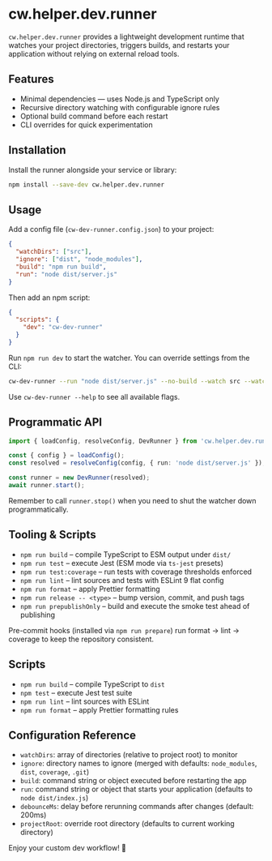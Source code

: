 # cw.helper.dev.runner

`cw.helper.dev.runner` provides a lightweight development runtime that watches your project directories, triggers builds, and restarts your application without relying on external reload tools.

## Features

- Minimal dependencies — uses Node.js and TypeScript only
- Recursive directory watching with configurable ignore rules
- Optional build command before each restart
- CLI overrides for quick experimentation

## Installation

Install the runner alongside your service or library:

```bash
npm install --save-dev cw.helper.dev.runner
```

## Usage

Add a config file (`cw-dev-runner.config.json`) to your project:

```json
{
  "watchDirs": ["src"],
  "ignore": ["dist", "node_modules"],
  "build": "npm run build",
  "run": "node dist/server.js"
}
```

Then add an npm script:

```json
{
  "scripts": {
    "dev": "cw-dev-runner"
  }
}
```

Run `npm run dev` to start the watcher. You can override settings from the CLI:

```bash
cw-dev-runner --run "node dist/server.js" --no-build --watch src --watch tests
```

Use `cw-dev-runner --help` to see all available flags.

## Programmatic API

```ts
import { loadConfig, resolveConfig, DevRunner } from 'cw.helper.dev.runner';

const { config } = loadConfig();
const resolved = resolveConfig(config, { run: 'node dist/server.js' });

const runner = new DevRunner(resolved);
await runner.start();
```

Remember to call `runner.stop()` when you need to shut the watcher down programmatically.

## Tooling & Scripts

- `npm run build` – compile TypeScript to ESM output under `dist/`
- `npm run test` – execute Jest (ESM mode via `ts-jest` presets)
- `npm run test:coverage` – run tests with coverage thresholds enforced
- `npm run lint` – lint sources and tests with ESLint 9 flat config
- `npm run format` – apply Prettier formatting
- `npm run release -- <type>` – bump version, commit, and push tags
- `npm run prepublishOnly` – build and execute the smoke test ahead of publishing

Pre-commit hooks (installed via `npm run prepare`) run format → lint → coverage to keep the repository consistent.

## Scripts

- `npm run build` – compile TypeScript to `dist`
- `npm test` – execute Jest test suite
- `npm run lint` – lint sources with ESLint
- `npm run format` – apply Prettier formatting rules

## Configuration Reference

- `watchDirs`: array of directories (relative to project root) to monitor
- `ignore`: directory names to ignore (merged with defaults: `node_modules`, `dist`, `coverage`, `.git`)
- `build`: command string or object executed before restarting the app
- `run`: command string or object that starts your application (defaults to `node dist/index.js`)
- `debounceMs`: delay before rerunning commands after changes (default: 200ms)
- `projectRoot`: override root directory (defaults to current working directory)

Enjoy your custom dev workflow! 🎯
